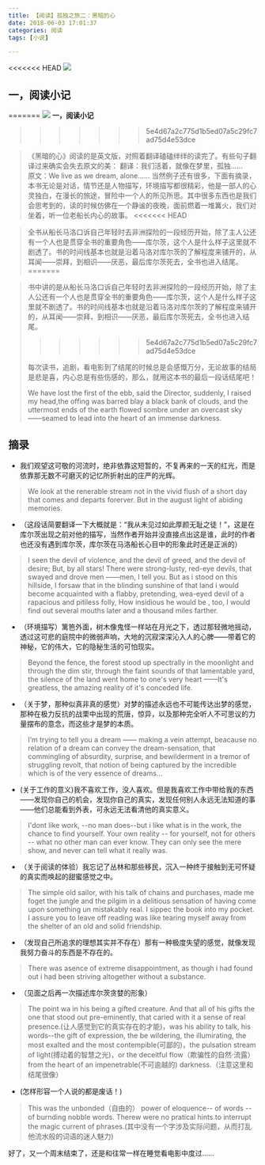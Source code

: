 ```yaml
---
title: 【阅读】孤独之旅二：黑暗的心
date: 2018-06-03 17:01:37
categories: 阅读
tags: [小说]

---
```

<<<<<<< HEAD
![](http://blog.kayflyliu.com/images/reading/2018-6-3-heart-of-darkness.jpg)

## 一，阅读小记
=======
![](http://kayfly.github.io/images/reading/2018-6-3-heart-of-darkness.jpg)
**一，阅读小记**
>>>>>>> 5e4d67a2c775d1b5ed07a5c29fc7ad75d4e53dce

 > 《黑暗的心》阅读的是英文版，对照着翻译磕磕绊绊的读完了。有些句子翻译过来确实会失去原文的美：
 > 翻译：我们活着，就像在梦里，孤独……   
 > 原文：We live as we dream, alone……
 > 当然例子还有很多，下面有摘录，本书无论是对话，情节还是人物描写，环境描写都很精彩，他是一部人的心灵独白，在漫长的旅途，冒险中一个人的所见所思。其中很多东西也是我们会思考到的，读的时候仿佛在一个静谧的夜晚，面前燃着一堆篝火，我们对坐着，听一位老船长内心的故事。
<<<<<<< HEAD
 >
 > <!--more-->

 > 全书从船长马洛口诉自己年轻时去非洲探险的一段经历开始，除了主人公还有一个人也是贯穿全书的重要角色——库尔茨，这个人是什么样子这里就不剧透了。书的时间线基本也就是沿着马洛对库尔茨的了解程度来铺开的，从耳闻——崇拜，到相识——厌恶，最后库尔茨死去，全书也进入结尾。
=======
 <!-- more --> 
 > 书中讲的是从船长马洛口诉自己年轻时去非洲探险的一段经历开始，除了主人公还有一个人也是贯穿全书的重要角色——库尔茨，这个人是什么样子这里就不剧透了。书的时间线基本也就是沿着马洛对库尔茨的了解程度来铺开的，从耳闻——崇拜，到相识——厌恶，最后库尔茨死去，全书也进入结尾。
>>>>>>> 5e4d67a2c775d1b5ed07a5c29fc7ad75d4e53dce
 >
 >每次读书，追剧，看电影到了结尾的时候总是会感慨万分，无论故事的结局是悲是喜，内心总是有些伤感的，那么，就用这本书的最后一段话结尾吧！
 >
 >We have lost the first of the ebb, said the Director, suddenly, I raised my head,the offing was barred blay a black bank of clouds, and the uttermost ends of the earth flowed sombre under an overcast sky ——seamed to lead into the heart of an immense darkness.

## 摘录
* 我们观望这可敬的河流时，绝非依靠这短暂的，不复再来的一天的红光，而是依靠那无数不可磨灭的记忆所折射出的庄严的光辉。
 > We look at the renerable stream not in the vivid flush of a short day that comes and departs forerver. But in the august light of abiding memories.
* （这段话简要翻译一下大概就是：“我从未见过如此厚颜无耻之徒！”，这是在库尔茨出现之前对他的描写，当然作者开始并没直接点出这是谁，此时的作者也还没有遇到库尔茨，库尔茨在马洛船长心目中的形象此时还是正派的）
 > I seen the devil of violence, and the devil of greed, and the devil of desire; But, by all stars! There were strong-lusty, red-eye devils, that swayed and drove men ——men, I tell you. But as i stood on this hillside, I forsaw that in the blinding sunshine of that land i would become acquainted with a flabby, pretending, wea-eyed devil of a rapacious and pitiless folly, How insidious he would be , too, I would find out several mouths later and a thousand miles farther.
* （环境描写）篱笆外面，树木像鬼怪一样站在月光之下，透过那轻微地摇动，透过这可悲的庭院中的微弱声响，大地的沉寂深深沁入人的心脾——带着它的神秘，它的伟大，它的隐秘生活的可怕现实。
 > Beyond the fence, the forest stood up spectrally in the moonlight and through the dim stir, through the faint sounds of that lamentable yard, the silence of the land went home to one's very heart ——It's greatless, the amazing reality of it's conceded life.
* （关于梦，那种似真非真的感觉）对梦的描述永远也不可能传达出梦的感觉，那种在极力反抗的战栗中出现的荒唐，惊异，以及那种完全听人不可思议的力量摆布的意念，而这些才是梦的本质。
 > I‘m trying to tell you a dream —— making a vein attempt, beacause no relation of a dream can convey the dream-sensation, that commingling of absurdity, surprise, and bewilderment in a tremor of struggling revolt, that notion of being captured by the incredible which is of the very essence of dreams...
* (关于工作的意义)我不喜欢工作，没人喜欢。但是我喜欢工作中带给我的东西——发现你自己的机会，发现你自己的真实，发现任何别人永远无法知道的事——他们总能看到外表，可永远无法看清他的真实意义。
 > I'dont like work, --no man does--but i like what is in the work, the chance to find yourself. Your own reality -- for yourself, not for others -- what no other man can ever know. They can only see the mere show, and never can tell what it really was.
* （关于阅读的体验）我忘记了丛林和那些移民，沉入一种终于接触到无可怀疑的真实而唤起的甜蜜感觉之中。
 > The simple old sailor, with his talk of chains and purchases, made me foget the jungle and the pilgim in a delitious sensation of having come upon something un mistakably real.
 > I sippec the book into my pocket. I assure you to leave off reading was like tearing myself away from the shelter of an old and solid friendship.
* （发现自己所追求的理想其实并不存在）那有一种极度失望的感觉，就像发现我努力奋斗的东西是不存在的。
 > There was asence of extreme disappointment, as though i had found out i had been striving altogether without a substance.
* （见面之后再一次描述库尔茨贪婪的形象）
 > The point wa in his being a gifted creature. And that all of his gifts the one that stood out pre-eminently, that caried with it a sense of real presence.(让人感觉到它的真实存在的才能)，was his ability to talk, his words--the gift of expression, the be wildering, the illumirating, the most exalted and the most contempible(可鄙的)，the pulsation stream of light(搏动着的智慧之光)，or the deceitful flow（欺骗性的自然·流露）from the heart of an impenetrable(不可逾越的) darkness.（注意这里和结尾很像）
* (怎样形容一个人说的都是废话！)
 > This was the unbonded（自由的） power of eloquence-- of words -- of burnding nobble words. Therew were no pratical hints to interrupt the magic current of phrases.(其中没有一个字涉及实际问题，从而打乱他流水般的词语的迷人魅力)

好了，又一个周末结束了，还是和往常一样在睡觉看电影中度过……